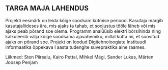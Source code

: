 ## TARGA MAJA LAHENDUS

Projekti eesmärk on leida kõige soodsam kütmise periood. Kasutaja märgib kasutajaliideses ära, mis ajaks ta tahab, et soojustus tööle läheb või mis ajaks peab põrand soe olema. Programm analüüsib elektri börsihinda ning kalkuleerib välja kõige soodsama ajavahemiku, millal kütta nii, et soovitud ajaks on põrand soe.
Projekt on loodud Digitehnoloogiate Instituudi informaatika õppekava I aasta tudengite suvepraktika aine raames.

Liikmed:
Sten Piirsalu,
Kairo Pettai,
Mihkel Mägi,
Sander Lukas,
Märten Joosep Penjam

